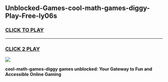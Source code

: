 
## Unblocked-Games-cool-math-games-diggy-Play-Free-ly06s
<h3>
<a href="https://premium76.site?title=cool-math-games-diggy&ref=17A">CLICK TO PLAY</a></h3>
<hr>

<h3>
<a href="https://premium76.site?title=cool-math-games-diggy&ref=17A">CLICK 2 PLAY</a>
  
</h3>

<a href="https://premium76.site?title=cool-math-games-diggy&ref=17A"><img src="https://clearcache.store/games.png"></a>


**cool-math-games-diggy games unblocked: Your Gateway to Fun and Accessible Online Gaming**
